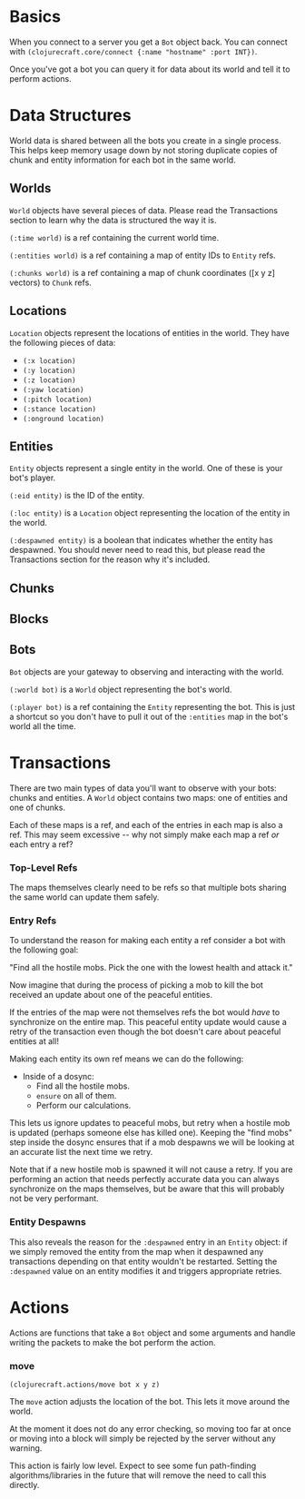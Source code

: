 Basics
======

When you connect to a server you get a `Bot` object back.  You can connect with
`(clojurecraft.core/connect {:name "hostname" :port INT})`.

Once you've got a bot you can query it for data about its world and tell it to
perform actions.

Data Structures
===============

World data is shared between all the bots you create in a single process.  This helps
keep memory usage down by not storing duplicate copies of chunk and entity
information for each bot in the same world.

Worlds
------

`World` objects have several pieces of data.  Please read the Transactions section to
learn why the data is structured the way it is.

`(:time world)` is a ref containing the current world time.

`(:entities world)` is a ref containing a map of entity IDs to `Entity` refs.

`(:chunks world)` is a ref containing a map of chunk coordinates ([x y z] vectors)
to `Chunk` refs.

Locations
---------

`Location` objects represent the locations of entities in the world.  They have the
following pieces of data:

* `(:x location)`
* `(:y location)`
* `(:z location)`
* `(:yaw location)`
* `(:pitch location)`
* `(:stance location)`
* `(:onground location)`

Entities
--------

`Entity` objects represent a single entity in the world.  One of these is your bot's
player.

`(:eid entity)` is the ID of the entity.

`(:loc entity)` is a `Location` object representing the location of the entity in the
world.

`(:despawned entity)` is a boolean that indicates whether the entity has despawned.
You should never need to read this, but please read the Transactions section for the
reason why it's included.

Chunks
------

Blocks
------

Bots
----

`Bot` objects are your gateway to observing and interacting with the world.

`(:world bot)` is a `World` object representing the bot's world.

`(:player bot)` is a ref containing the `Entity` representing the bot.  This is just
a shortcut so you don't have to pull it out of the `:entities` map in the bot's world
all the time.

Transactions
============

There are two main types of data you'll want to observe with your bots: chunks and
entities.  A `World` object contains two maps: one of entities and one of chunks.

Each of these maps is a ref, and each of the entries in each map is also a ref.  This
may seem excessive -- why not simply make each map a ref *or* each entry a ref?

### Top-Level Refs

The maps themselves clearly need to be refs so that multiple bots sharing the same
world can update them safely.

### Entry Refs

To understand the reason for making each entity a ref consider a bot with the
following goal:

"Find all the hostile mobs.  Pick the one with the lowest health and attack it."

Now imagine that during the process of picking a mob to kill the bot received an
update about one of the peaceful entities.

If the entries of the map were not themselves refs the bot would *have* to
synchronize on the entire map.  This peaceful entity update would cause a retry of
the transaction even though the bot doesn't care about peaceful entities at all!

Making each entity its own ref means we can do the following:

* Inside of a dosync:
  * Find all the hostile mobs.
  * `ensure` on all of them.
  * Perform our calculations.

This lets us ignore updates to peaceful mobs, but retry when a hostile mob is updated
(perhaps someone else has killed one).  Keeping the "find mobs" step inside the
dosync ensures that if a mob despawns we will be looking at an accurate list the next
time we retry.

Note that if a new hostile mob is spawned it will not cause a retry.  If you are
performing an action that needs perfectly accurate data you can always synchronize
on the maps themselves, but be aware that this will probably not be very performant.

### Entity Despawns

This also reveals the reason for the `:despawned` entry in an `Entity` object: if we
simply removed the entity from the map when it despawned any transactions depending
on that entity wouldn't be restarted.  Setting the `:despawned` value on an entity
modifies it and triggers appropriate retries.

Actions
=======

Actions are functions that take a `Bot` object and some arguments and handle writing
the packets to make the bot perform the action.

### move

`(clojurecraft.actions/move bot x y z)`

The `move` action adjusts the location of the bot.  This lets it move around the
world.

At the moment it does not do any error checking, so moving too far at once or moving
into a block will simply be rejected by the server without any warning.

This action is fairly low level.  Expect to see some fun path-finding
algorithms/libraries in the future that will remove the need to call this directly.

